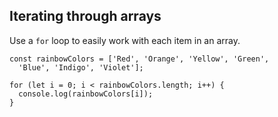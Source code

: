 ## Iterating through arrays

Use a `for` loop to easily work with each item in an array.

```
const rainbowColors = ['Red', 'Orange', 'Yellow', 'Green',
  'Blue', 'Indigo', 'Violet'];

for (let i = 0; i < rainbowColors.length; i++) {
  console.log(rainbowColors[i]);
}
```